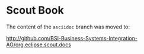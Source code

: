 Scout Book
==========

The content of the `asciidoc` branch was moved to:

http://github.com/BSI-Business-Systems-Integration-AG/org.eclipse.scout.docs

